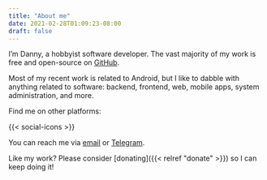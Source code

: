 ```yaml
---
title: "About me"
date: 2021-02-28T01:09:23-08:00
draft: false
---
```


I’m Danny, a hobbyist software developer. The vast majority of my work is free and open-source on [GitHub](https://github.com/kdrag0n).

Most of my recent work is related to Android, but I like to dabble with anything related to software: backend, frontend, web, mobile apps, system administration, and more.

Find me on other platforms:

{{< social-icons >}}

You can reach me via [email](mailto:hi+webabout@kdrag0n.dev) or [Telegram](https://t.me/kdrag0n).

Like my work? Please consider [donating]({{< relref "donate" >}}) so I can keep doing it!
